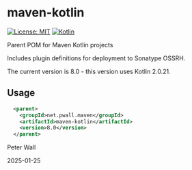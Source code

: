 # maven-kotlin

[![License: MIT](https://img.shields.io/badge/License-MIT-yellow.svg)](https://opensource.org/licenses/MIT)
[![Kotlin](https://img.shields.io/static/v1?label=Kotlin&message=v2.0.21&color=7f52ff&logo=kotlin&logoColor=7f52ff)](https://github.com/JetBrains/kotlin/releases/tag/v2.0.21)

Parent POM for Maven Kotlin projects

Includes plugin definitions for deployment to Sonatype OSSRH.

The current version is 8.0 - this version uses Kotlin 2.0.21.

## Usage

```xml
  <parent>
    <groupId>net.pwall.maven</groupId>
    <artifactId>maven-kotlin</artifactId>
    <version>8.0</version>
  </parent>
```

Peter Wall

2025-01-25
